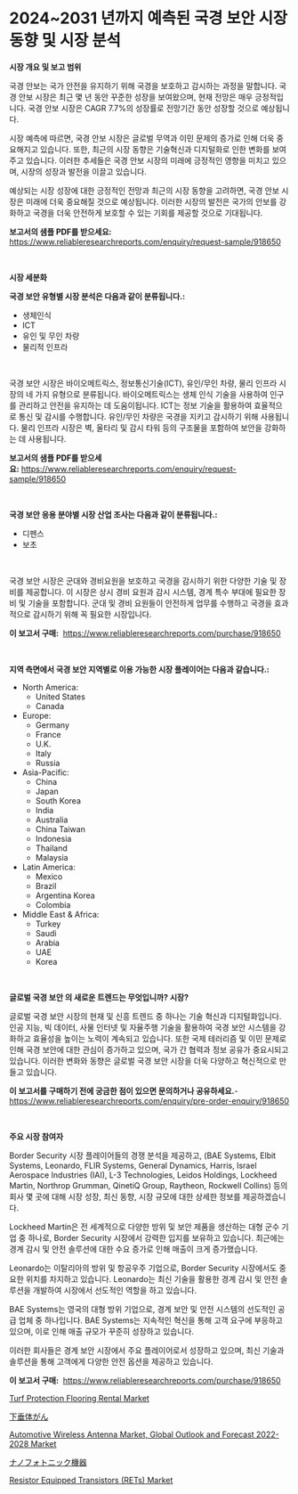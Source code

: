 <p><h1>2024~2031 년까지 예측된 국경 보안 시장 동향 및 시장 분석</h1></p><p><strong>시장 개요 및 보고 범위</strong></p>
<p><p>국경 안보는 국가 안전을 유지하기 위해 국경을 보호하고 감시하는 과정을 말합니다. 국경 안보 시장은 최근 몇 년 동안 꾸준한 성장을 보여왔으며, 현재 전망은 매우 긍정적입니다. 국경 안보 시장은 CAGR 7.7%의 성장률로 전망기간 동안 성장할 것으로 예상됩니다.</p><p>시장 예측에 따르면, 국경 안보 시장은 글로벌 무역과 이민 문제의 증가로 인해 더욱 중요해지고 있습니다. 또한, 최근의 시장 동향은 기술혁신과 디지털화로 인한 변화를 보여주고 있습니다. 이러한 추세들은 국경 안보 시장의 미래에 긍정적인 영향을 미치고 있으며, 시장의 성장과 발전을 이끌고 있습니다.</p><p>예상되는 시장 성장에 대한 긍정적인 전망과 최근의 시장 동향을 고려하면, 국경 안보 시장은 미래에 더욱 중요해질 것으로 예상됩니다. 이러한 시장의 발전은 국가의 안보를 강화하고 국경을 더욱 안전하게 보호할 수 있는 기회를 제공할 것으로 기대됩니다.</p></p>
<p><strong>보고서의 샘플 PDF를 받으세요:</strong> <a href="https://www.reliableresearchreports.com/enquiry/request-sample/918650">https://www.reliableresearchreports.com/enquiry/request-sample/918650</a></p>
<p>&nbsp;</p>
<p><strong>시장 세분화</strong></p>
<p><strong>국경 보안 유형별 시장 분석은 다음과 같이 분류됩니다.:</strong></p>
<p><ul><li>생체인식</li><li>ICT</li><li>유인 및 무인 차량</li><li>물리적 인프라</li></ul></p>
<p>&nbsp;</p>
<p><p>국경 보안 시장은 바이오메트릭스, 정보통신기술(ICT), 유인/무인 차량, 물리 인프라 시장의 네 가지 유형으로 분류됩니다. 바이오메트릭스는 생체 인식 기술을 사용하여 인구를 관리하고 안전을 유지하는 데 도움이됩니다. ICT는 정보 기술을 활용하여 효율적으로 통신 및 감시를 수행합니다. 유인/무인 차량은 국경을 지키고 감시하기 위해 사용됩니다. 물리 인프라 시장은 벽, 울타리 및 감시 타워 등의 구조물을 포함하여 보안을 강화하는 데 사용됩니다.</p></p>
<p><strong>보고서의 샘플 PDF를 받으세요:</strong>&nbsp;<a href="https://www.reliableresearchreports.com/enquiry/request-sample/918650">https://www.reliableresearchreports.com/enquiry/request-sample/918650</a></p>
<p>&nbsp;</p>
<p><strong> 국경 보안 응용 분야별 시장 산업 조사는 다음과 같이 분류됩니다.:</strong></p>
<p><ul><li>디펜스</li><li>보초</li></ul></p>
<p>&nbsp;</p>
<p><p>국경 보안 시장은 군대와 경비요원을 보호하고 국경을 감시하기 위한 다양한 기술 및 장비를 제공합니다. 이 시장은 상시 경비 요원과 감시 시스템, 경계 특수 부대에 필요한 장비 및 기술을 포함합니다. 군대 및 경비 요원들이 안전하게 업무를 수행하고 국경을 효과적으로 감시하기 위해 꼭 필요한 시장입니다.</p></p>
<p><strong>이 보고서 구매:</strong>&nbsp; <a href="https://www.reliableresearchreports.com/purchase/918650">https://www.reliableresearchreports.com/purchase/918650</a></p>
<p>&nbsp;</p>
<p><strong>지역 측면에서 국경 보안 지역별로 이용 가능한 시장 플레이어는 다음과 같습니다.:</strong></p>
<p><ul>
    <li>
        North America:
        <ul>
            <li>United States</li>
            <li>Canada</li>
        </ul>
    </li>
    <li>
        Europe:
        <ul>
            <li>Germany</li>
            <li>France</li>
            <li>U.K.</li>
            <li>Italy</li>
            <li>Russia</li>
        </ul>
    </li>
    <li>
        Asia-Pacific:
        <ul>
            <li>China</li>
            <li>Japan</li>
            <li>South Korea</li>
            <li>India</li>
            <li>Australia</li>
            <li>China Taiwan</li>
            <li>Indonesia</li>
            <li>Thailand</li>
            <li>Malaysia</li>
        </ul>
    </li>
    <li>
        Latin America:
        <ul>
            <li>Mexico</li>
            <li>Brazil</li>
            <li>Argentina Korea</li>
            <li>Colombia</li>
        </ul>
    </li>
    <li>
        Middle East & Africa:
        <ul>
            <li>Turkey</li>
            <li>Saudi</li>
            <li>Arabia</li>
            <li>UAE</li>
            <li>Korea</li>
        </ul>
    </li>
    </ul></p>
<p>&nbsp;</p>
<p><strong>글로벌 국경 보안 의 새로운 트렌드는 무엇입니까? 시장?</strong></p>
<p><p>글로벌 국경 보안 시장의 현재 및 신흥 트렌드 중 하나는 기술 혁신과 디지털화입니다. 인공 지능, 빅 데이터, 사물 인터넷 및 자율주행 기술을 활용하여 국경 보안 시스템을 강화하고 효율성을 높이는 노력이 계속되고 있습니다. 또한 국제 테러리즘 및 이민 문제로 인해 국경 보안에 대한 관심이 증가하고 있으며, 국가 간 협력과 정보 공유가 중요시되고 있습니다. 이러한 변화와 동향은 글로벌 국경 보안 시장을 더욱 다양하고 혁신적으로 만들고 있습니다.</p></p>
<p><strong>이 보고서를 구매하기 전에 궁금한 점이 있으면 문의하거나 공유하세요.</strong>- <a href="https://www.reliableresearchreports.com/enquiry/pre-order-enquiry/918650">https://www.reliableresearchreports.com/enquiry/pre-order-enquiry/918650</a></p>
<p>&nbsp;</p>
<p><strong>주요 시장 참여자</strong></p>
<p><p>Border Security 시장 플레이어들의 경쟁 분석을 제공하고, (BAE Systems, Elbit Systems, Leonardo, FLIR Systems, General Dynamics, Harris, Israel Aerospace Industries (IAI), L-3 Technologies, Leidos Holdings, Lockheed Martin, Northrop Grumman, QinetiQ Group, Raytheon, Rockwell Collins) 등의 회사 몇 곳에 대해 시장 성장, 최신 동향, 시장 규모에 대한 상세한 정보를 제공하겠습니다.</p><p>Lockheed Martin은 전 세계적으로 다양한 방위 및 보안 제품을 생산하는 대형 군수 기업 중 하나로, Border Security 시장에서 강력한 입지를 보유하고 있습니다. 최근에는 경계 감시 및 안전 솔루션에 대한 수요 증가로 인해 매출이 크게 증가했습니다.</p><p>Leonardo는 이탈리아의 방위 및 항공우주 기업으로, Border Security 시장에서도 중요한 위치를 차지하고 있습니다. Leonardo는 최신 기술을 활용한 경계 감시 및 안전 솔루션을 개발하여 시장에서 선도적인 역할을 하고 있습니다.</p><p>BAE Systems는 영국의 대형 방위 기업으로, 경계 보안 및 안전 시스템의 선도적인 공급 업체 중 하나입니다. BAE Systems는 지속적인 혁신을 통해 고객 요구에 부응하고 있으며, 이로 인해 매출 규모가 꾸준히 성장하고 있습니다.</p><p>이러한 회사들은 경계 보안 시장에서 주요 플레이어로서 성장하고 있으며, 최신 기술과 솔루션을 통해 고객에게 다양한 안전 옵션을 제공하고 있습니다.</p></p>
<p><strong>이 보고서 구매:</strong>&nbsp;&nbsp;<a href="https://www.reliableresearchreports.com/purchase/918650">https://www.reliableresearchreports.com/purchase/918650</a></p>
<p><p><a href="https://issuu.com/reportprime-2/docs/turf-protection-flooring-rental-market-size-2030.p">Turf Protection Flooring Rental Market</a></p><p><a href="https://github.com/nxboeu02965442/Market-Research-Report-List-1/blob/main/6403423183900.md">下垂体がん</a></p><p><a href="https://automatic-knee-4c7.notion.site/Automotive-Wireless-Antenna-Market-Global-Outlook-and-Forecast-2022-2028-Market-Offer-Valuable-Insi-011cf86be22b4b598c1af74ceb4dd3ea">Automotive Wireless Antenna Market, Global Outlook and Forecast 2022-2028 Market</a></p><p><a href="https://medium.com/@jennyferfeil2023/%E3%83%8A%E3%83%8E%E3%83%95%E3%82%A9%E3%83%88%E3%83%8B%E3%83%83%E3%82%AF%E6%A9%9F%E5%99%A8%E5%B8%82%E5%A0%B4%E3%81%AE%E5%88%86%E6%9E%90-%E3%82%B0%E3%83%AD%E3%83%BC%E3%83%90%E3%83%AB%E7%94%A3%E6%A5%AD%E3%81%AE%E8%A6%96%E7%82%B9%E3%81%A8%E4%BA%88%E6%B8%AC-2024%E5%B9%B4%E3%81%8B%E3%82%892031%E5%B9%B4-2c02e886453a">ナノフォトニック機器</a></p><p><a href="https://github.com/juniordelafrance/Market-Research-Report-List-2/blob/main/resistor-equipped-transistors-rets-market.md">Resistor Equipped Transistors (RETs) Market</a></p></p>
